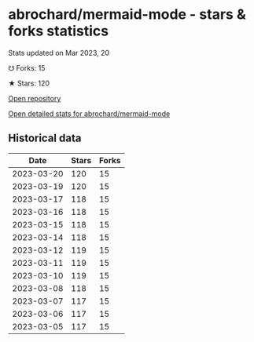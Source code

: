 # abrochard/mermaid-mode - stars & forks statistics

Stats updated on Mar 2023, 20

☋ Forks: 15

★ Stars: 120

[Open repository](https://github.com/abrochard/mermaid-mode)

[Open detailed stats for abrochard/mermaid-mode](https://reviewgithub.com/rep/abrochard/mermaid-mode)

## Historical data
| Date | Stars | Forks |
|------|-------|-------|
| 2023-03-20 | 120 | 15 | 
| 2023-03-19 | 120 | 15 | 
| 2023-03-17 | 118 | 15 | 
| 2023-03-16 | 118 | 15 | 
| 2023-03-15 | 118 | 15 | 
| 2023-03-14 | 118 | 15 | 
| 2023-03-12 | 119 | 15 | 
| 2023-03-11 | 119 | 15 | 
| 2023-03-10 | 119 | 15 | 
| 2023-03-08 | 118 | 15 | 
| 2023-03-07 | 117 | 15 | 
| 2023-03-06 | 117 | 15 | 
| 2023-03-05 | 117 | 15 | 


